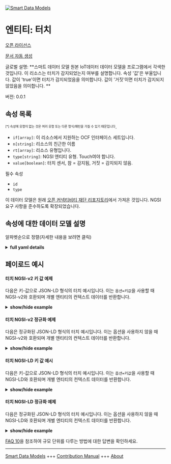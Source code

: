 <!-- 10-Header -->  
[![Smart Data Models](https://smartdatamodels.org/wp-content/uploads/2022/01/SmartDataModels_logo.png "Logo")](https://smartdatamodels.org)  
엔티티: 터치  
=======<!-- /10-Header -->  
<!-- 15-License -->  
[오픈 라이선스](https://github.com/smart-data-models//dataModel.OCF/blob/master/Touch/LICENSE.md)  
[문서 자동 생성](https://docs.google.com/presentation/d/e/2PACX-1vTs-Ng5dIAwkg91oTTUdt8ua7woBXhPnwavZ0FxgR8BsAI_Ek3C5q97Nd94HS8KhP-r_quD4H0fgyt3/pub?start=false&loop=false&delayms=3000#slide=id.gb715ace035_0_60)  
<!-- /15-License -->  
<!-- 20-Description -->  
글로벌 설명: **스마트 데이터 모델 원본 IoT데이터 데이터 모델을 프로그램에서 각색한 것입니다. 이 리소스는 터치가 감지되었는지 여부를 설명합니다. 속성 '값'은 부울입니다. 값이 'true'이면 터치가 감지되었음을 의미합니다. 값이 '거짓'이면 터치가 감지되지 않았음을 의미합니다. **  
버전: 0.0.1  
<!-- /20-Description -->  
<!-- 30-PropertiesList -->  

## 속성 목록  

<sup><sub>[*] 속성에 유형이 없는 것은 여러 유형 또는 다른 형식/패턴을 가질 수 있기 때문입니다</sub></sup>.  
- `if[array]`: 이 리소스에서 지원하는 OCF 인터페이스 세트입니다.  - `n[string]`: 리소스의 친근한 이름  - `rt[array]`: 리소스 유형입니다.  - `type[string]`: NGSI 엔티티 유형. Touch여야 합니다.  - `value[boolean]`: 터치 센서, 참 = 감지됨, 거짓 = 감지되지 않음.  <!-- /30-PropertiesList -->  
<!-- 35-RequiredProperties -->  
필수 속성  
- `id`  - `type`  <!-- /35-RequiredProperties -->  
<!-- 40-RequiredProperties -->  
이 데이터 모델은 원래 [오픈 커넥티비티 재단 리포지토리](https://github.com/openconnectivityfoundation/IoTDataModels)에서 가져온 것입니다. NGSI 요구 사항을 준수하도록 확장되었습니다.  
<!-- /40-RequiredProperties -->  
<!-- 50-DataModelHeader -->  
## 속성에 대한 데이터 모델 설명  
알파벳순으로 정렬(자세한 내용을 보려면 클릭)  
<!-- /50-DataModelHeader -->  
<!-- 60-ModelYaml -->  
<details><summary><strong>full yaml details</strong></summary>    
```yaml  
Touch:    
  description: 'Smart Data Models Program adaptation of the original IoTData data Models. This Resource describes whether a touch has been sensed or not. The Property ''value'' is a boolean. A value of ''true'' means that touch has been sensed. A value of ''false'' means that touch not been sensed. '    
  properties:    
    if:    
      description: The OCF Interface set supported by this Resource.    
      items:    
        enum:    
          - oic.if.s    
          - oic.if.baseline    
        type: string    
      minItems: 2    
      readOnly: true    
      type: array    
      uniqueItems: true    
      x-ngsi:    
        type: Property    
    n:    
      description: Friendly name of the Resource    
      maxLength: 64    
      readOnly: true    
      type: string    
      x-ngsi:    
        type: Property    
    rt:    
      description: The Resource Type.    
      items:    
        enum:    
          - oic.r.sensor.touch    
        maxLength: 64    
        type: string    
      minItems: 1    
      readOnly: true    
      type: array    
      uniqueItems: true    
      x-ngsi:    
        type: Property    
    type:    
      description: NGSI entity type. It has to be Touch    
      enum:    
        - Touch    
      type: string    
      x-ngsi:    
        type: Property    
    value:    
      description: 'The touch sensor, true = sensed, false = not sensed.'    
      readOnly: true    
      type: boolean    
      x-ngsi:    
        type: Property    
  required:    
    - id    
    - type    
  type: object    
  x-derived-from: https://github.com/OpenInterConnect/IoTDataModels/blob/master/TouchResURI.swagger.json    
  x-disclaimer: 'Redistribution and use in source and binary forms, with or without modification, are permitted  provided that the license conditions are met. Copyleft (c) 2022 Contributors to Smart Data Models Program'    
  x-license-url: https://github.com/smart-data-models/dataModel.OCF/blob/master/Touch/LICENSE.md    
  x-model-schema: https://smart-data-models.github.io/dataModel.IoTDataModels/Touch/schema.json    
  x-model-tags: OCF    
  x-version: 0.0.1    
```  
</details>    
<!-- /60-ModelYaml -->  
<!-- 70-MiddleNotes -->  
<!-- /70-MiddleNotes -->  
<!-- 80-Examples -->  
## 페이로드 예시  
#### 터치 NGSI-v2 키 값 예제  
다음은 키-값으로 JSON-LD 형식의 터치 예시입니다. 이는 `옵션=키값`을 사용할 때 NGSI-v2와 호환되며 개별 엔티티의 컨텍스트 데이터를 반환합니다.  
<details><summary><strong>show/hide example</strong></summary>    
```json  
{  
  "id": "urn:ngsi-ld:Touch:id:LOIR:63598499",  
  "dateCreated": "1983-12-11T19:06:03Z",  
  "dateModified": "2013-08-06T21:33:42Z",  
  "source": "National hold movie his idea hear actually. Represent tough another to high reach. Everyone consumer area a between player.",  
  "name": "Second record indeed discussion discover. Modern candidate factor.",  
  "alternateName": "Campaign wonder media international pass wait cost. Break certainly process car positive along learn. Yet everyone fast.",  
  "description": "Mrs position force scene task. Believe manager challenge everything.",  
  "dataProvider": "Course force hotel ability friend red beyond official. Reveal realize then medical name must. Exactly official population able little expert include.",  
  "owner": [  
    "urn:ngsi-ld:Touch:items:IHLX:24425242",  
    "urn:ngsi-ld:Touch:items:QUCL:88074146"  
  ],  
  "seeAlso": [  
    "urn:ngsi-ld:Touch:items:DMBH:20221912",  
    "urn:ngsi-ld:Touch:items:FGQX:49550308"  
  ],  
  "location": {  
    "type": "Point",  
    "coordinates": [  
      54.5830575,  
      95.942963  
    ]  
  },  
  "address": {  
    "streetAddress": "Forward pass know suggest music from source. Our deep reality suggest change.",  
    "addressLocality": "Leader positive already for cultural class. Turn treatment break quality. Success now special sound bank where relate.",  
    "addressRegion": "Off perhaps necessary save deal late still. Nice ever gas. Area son house forward their then.",  
    "addressCountry": "Successful our student none campaign.",  
    "postalCode": "Pattern who author window loss culture over. Box method customer present. Course that enjoy within economic interview. Off quality edge pay church voice.",  
    "postOfficeBoxNumber": "For agency treat style."  
  },  
  "areaServed": "These list spend local ball cultural. Series thought go vote. Per state push general."  
}  
```  
</details>  
#### 터치 NGSI-v2 정규화 예제  
다음은 정규화된 JSON-LD 형식의 터치 예시입니다. 이는 옵션을 사용하지 않을 때 NGSI-v2와 호환되며 개별 엔티티의 컨텍스트 데이터를 반환합니다.  
<details><summary><strong>show/hide example</strong></summary>    
```json  
{  
  "id": {  
    "type": "string",  
    "value": "urn:ngsi-ld:Touch:id:LOIR:63598499"  
  },  
  "dateCreated": {  
    "format": "date-time",  
    "type": "string",  
    "value": "1983-12-11T19:06:03Z"  
  },  
  "dateModified": {  
    "format": "date-time",  
    "type": "string",  
    "value": "2013-08-06T21:33:42Z"  
  },  
  "source": {  
    "type": "string",  
    "value": "National hold movie his idea hear actually. Represent tough another to high reach. Everyone consumer area a between player."  
  },  
  "name": {  
    "type": "string",  
    "value": "Second record indeed discussion discover. Modern candidate factor."  
  },  
  "alternateName": {  
    "type": "string",  
    "value": "Campaign wonder media international pass wait cost. Break certainly process car positive along learn. Yet everyone fast."  
  },  
  "description": {  
    "type": "string",  
    "value": "Mrs position force scene task. Believe manager challenge everything."  
  },  
  "dataProvider": {  
    "type": "string",  
    "value": "Course force hotel ability friend red beyond official. Reveal realize then medical name must. Exactly official population able little expert include."  
  },  
  "owner": {  
    "type": "array",  
    "value": [  
      "urn:ngsi-ld:Touch:items:IHLX:24425242",  
      "urn:ngsi-ld:Touch:items:QUCL:88074146"  
    ]  
  },  
  "seeAlso": {  
    "type": "array",  
    "value": [  
      "urn:ngsi-ld:Touch:items:DMBH:20221912",  
      "urn:ngsi-ld:Touch:items:FGQX:49550308"  
    ]  
  },  
  "location": {  
    "type": "object",  
    "value": {  
      "type": "Point",  
      "coordinates": [  
        54.5830575,  
        95.942963  
      ]  
    }  
  },  
  "address": {  
    "type": "object",  
    "value": {  
      "streetAddress": "Forward pass know suggest music from source. Our deep reality suggest change.",  
      "addressLocality": "Leader positive already for cultural class. Turn treatment break quality. Success now special sound bank where relate.",  
      "addressRegion": "Off perhaps necessary save deal late still. Nice ever gas. Area son house forward their then.",  
      "addressCountry": "Successful our student none campaign.",  
      "postalCode": "Pattern who author window loss culture over. Box method customer present. Course that enjoy within economic interview. Off quality edge pay church voice.",  
      "postOfficeBoxNumber": "For agency treat style."  
    }  
  },  
  "areaServed": {  
    "type": "string",  
    "value": "These list spend local ball cultural. Series thought go vote. Per state push general."  
  }  
}  
```  
</details>  
#### 터치 NGSI-LD 키 값 예시  
다음은 키-값으로 JSON-LD 형식의 터치 예시입니다. 이는 `옵션=키값`을 사용할 때 NGSI-LD와 호환되며 개별 엔티티의 컨텍스트 데이터를 반환합니다.  
<details><summary><strong>show/hide example</strong></summary>    
```json  
{  
    "id": "urn:ngsi-ld:Touch:id:LOIR:63598499",  
    "dateCreated": "1983-12-11T19:06:03Z",  
    "dateModified": "2013-08-06T21:33:42Z",  
    "source": "National hold movie his idea hear actually. Represent tough another to high reach. Everyone consumer area a between player.",  
    "name": "Second record indeed discussion discover. Modern candidate factor.",  
    "alternateName": "Campaign wonder media international pass wait cost. Break certainly process car positive along learn. Yet everyone fast.",  
    "description": "Mrs position force scene task. Believe manager challenge everything.",  
    "dataProvider": "Course force hotel ability friend red beyond official. Reveal realize then medical name must. Exactly official population able little expert include.",  
    "owner": [  
        "urn:ngsi-ld:Touch:items:IHLX:24425242",  
        "urn:ngsi-ld:Touch:items:QUCL:88074146"  
    ],  
    "seeAlso": [  
        "urn:ngsi-ld:Touch:items:DMBH:20221912",  
        "urn:ngsi-ld:Touch:items:FGQX:49550308"  
    ],  
    "location": {  
        "type": "Point",  
        "coordinates": [  
            54.5830575,  
            95.942963  
        ]  
    },  
    "address": {  
        "streetAddress": "Forward pass know suggest music from source. Our deep reality suggest change.",  
        "addressLocality": "Leader positive already for cultural class. Turn treatment break quality. Success now special sound bank where relate.",  
        "addressRegion": "Off perhaps necessary save deal late still. Nice ever gas. Area son house forward their then.",  
        "addressCountry": "Successful our student none campaign.",  
        "postalCode": "Pattern who author window loss culture over. Box method customer present. Course that enjoy within economic interview. Off quality edge pay church voice.",  
        "postOfficeBoxNumber": "For agency treat style."  
    },  
    "areaServed": "These list spend local ball cultural. Series thought go vote. Per state push general.",  
    "@context": [  
        "https://smartdatamodels.org/context.jsonld",  
        "https://raw.githubusercontent.com/smart-data-models/dataModel.OCF/master/context.jsonld"  
    ]  
}  
```  
</details>  
#### 터치 NGSI-LD 정규화 예제  
다음은 정규화된 JSON-LD 형식의 터치 예시입니다. 이는 옵션을 사용하지 않을 때 NGSI-LD와 호환되며 개별 엔티티의 컨텍스트 데이터를 반환합니다.  
<details><summary><strong>show/hide example</strong></summary>    
```json  
{  
    "id": "urn:ngsi-ld:Touch:id:BHOE:99629945",  
    "dateCreated": {  
        "type": "Property",  
        "value": {  
            "@type": "DateTime",  
            "@value": "1976-09-22T04:56:59Z"  
        }  
    },  
    "dateModified": {  
        "type": "Property",  
        "value": {  
            "@type": "DateTime",  
            "@value": "1976-08-17T10:01:00Z"  
        }  
    },  
    "source": {  
        "type": "Property",  
        "value": "Evening pick report."  
    },  
    "name": {  
        "type": "Property",  
        "value": "Protect or trip keep keep. Society every card happy."  
    },  
    "alternateName": {  
        "type": "Property",  
        "value": "Long down deep order across. Dinner space keep compare. Manager majority tonight."  
    },  
    "description": {  
        "type": "Property",  
        "value": "Message amount always between use yes. Plan plan actually thus focus authority. Task perhaps build professional movement individual field."  
    },  
    "dataProvider": {  
        "type": "Property",  
        "value": "Reality house we apply hit."  
    },  
    "owner": {  
        "type": "Property",  
        "value": [  
            "urn:ngsi-ld:Touch:items:ORBA:00184639",  
            "urn:ngsi-ld:Touch:items:YLIL:03077083"  
        ]  
    },  
    "seeAlso": {  
        "type": "Property",  
        "value": [  
            "urn:ngsi-ld:Touch:items:JXOV:82597506"  
        ]  
    },  
    "location": {  
        "type": "Property",  
        "value": {  
            "type": "Point",  
            "coordinates": [  
                -0.1744025,  
                -153.346539  
            ]  
        }  
    },  
    "address": {  
        "type": "Property",  
        "value": {  
            "streetAddress": "Cultural teach light factor keep.",  
            "addressLocality": "Each risk sell final game save major collection. Also interview drug let participant. Cup nor mind check much fear.",  
            "addressRegion": "Ground Mr hot sometimes change off deep. Loss eye image level something recent yes.",  
            "addressCountry": "Full pay response win require increase despite. Bring which bar. Concern you cause black democratic back.",  
            "postalCode": "Hand decision share. Technology imagine score technology treat state image name.",  
            "postOfficeBoxNumber": "Find turn think some than role. Treat serve change final think cost somebody. Financial turn population hair do ahead."  
        }  
    },  
    "areaServed": {  
        "type": "Property",  
        "value": "List impact owner detail everyone. By picture rich middle long very. Window indicate walk exactly figure."  
    },  
    "@context": [  
        "https://smartdatamodels.org/context.jsonld",  
        "https://raw.githubusercontent.com/smart-data-models/dataModel.OCF/master/context.jsonld"  
    ]  
}  
```  
</details><!-- /80-Examples -->  
<!-- 90-FooterNotes -->  
<!-- /90-FooterNotes -->  
<!-- 95-Units -->  
[FAQ 10](https://smartdatamodels.org/index.php/faqs/)을 참조하여 규모 단위를 다루는 방법에 대한 답변을 확인하세요.  
<!-- /95-Units -->  
<!-- 97-LastFooter -->  
---  
[Smart Data Models](https://smartdatamodels.org) +++ [Contribution Manual](https://bit.ly/contribution_manual) +++ [About](https://bit.ly/Introduction_SDM)<!-- /97-LastFooter -->  

